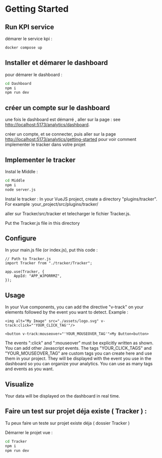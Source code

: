

#  Getting Started

##  Run KPI service 
démarer le service kpi : 

```bash
docker compose up
```

## Installer et démarer le dashboard

pour démarer le dashboard : 

```bash
cd Dashboard
npm i
npm run dev
```

## créer un compte sur le dashboard 

une fois le dashboard est démarré , aller sur la page : see [http://localhost:5173/analytics/dashboard](http://localhost:5173/analytics/dashboard).

créer un compte, et se connecter, puis aller sur la page [http://localhost:5173/analytics/getting-started](http://localhost:5173/analytics/getting-started) pour voir comment implementer le tracker dans votre projet


##  Implementer le tracker

Instal le Middle :

```bash
cd Middle
npm i
node server.js
```

Instal le tracker :  In your VueJS project, create a directory "plugins/tracker". For example :your_project/src/plugins/tracker/

aller sur Tracker/src/tracker et telecharger le fichier Tracker.js.

Put the Tracker.js file in this directory


## Configure
In your main.js file (or index.js), put this code :
                            
    // Path to Tracker.js
    import Tracker from "./tracker/Tracker";

    app.use(Tracker, {
        AppId: "APP_WJPORRMZ",
    });



## Usage
In your Vue components, you can add the directive "v-track" on your elements followed by the event you want to detect. Example :

                            
    <img alt="My Image" src="./assets/logo.svg" v-track:click="'YOUR_CLICK_TAG'"/>

    <button v-track:mouseover="'YOUR_MOUSEOVER_TAG'">My Button<button>
                            
                        
The events ":click" and ":mouseover" must be explicitly written as shown. You can add other Javascript events.
The tags "YOUR_CLICK_TAGS" and "YOUR_MOUSEOVER_TAG" are custom tags you can create here and use them in your project. They will be displayed with the event you use in the dashboard so you can organize your analytics.
You can use as many tags and events as you want.


## Visualize
Your data will be displayed on the dashboard in real time.




## Faire un test sur projet déja existe ( Tracker )  :

Tu peux faire un teste sur projet existe déja ( dossier Tracker )

Démarrer le projet vue :

```bash
cd Tracker
npm i
npm run dev
```
